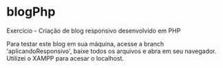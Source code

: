 # blogPhp
Exercício - Criação de blog responsivo desenvolvido em PHP

Para testar este blog em sua máquina, acesse a branch 'aplicandoResponsivo', baixe todos os arquivos e abra em seu navegador. Utilizei o XAMPP para acesar o localhost.
